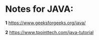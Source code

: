# **Notes for JAVA:**

**1** https://www.geeksforgeeks.org/java/

**2** https://www.tpointtech.com/java-tutorial
